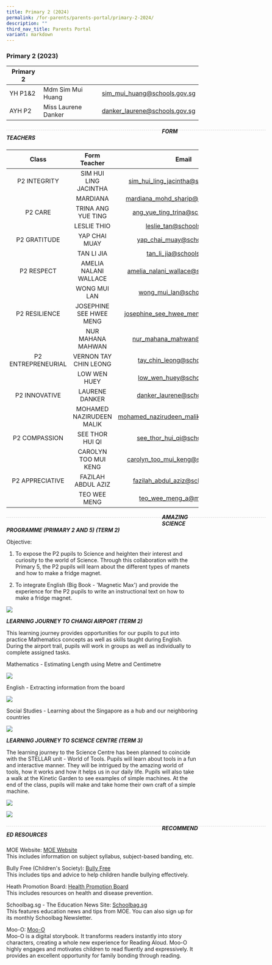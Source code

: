 ```yaml
---
title: Primary 2 (2024)
permalink: /for-parents/parents-portal/primary-2-2024/
description: ""
third_nav_title: Parents Portal
variant: markdown
---
```

### Primary 2 (2023)

| Primary 2 |  | |
| -------- | -------- | -------- |
| YH P1&amp;2 | Mdm Sim Mui Huang | sim_mui_huang@schools.gov.sg |
| AYH P2 | Miss Laurene Danker | danker_laurene@schools.gov.sg |

<div style="line-height: 19.6px; width: 408px; float: left;"><div style="margin-top: 8px; margin-bottom: 8px; line-height: 19.6px; width: 680px; border-bottom: 1px dashed rgb(204, 204, 204); height: 1px; clear: both;"></div></div>

##### FORM TEACHERS

| Class | Form Teacher | Email |
|:---:|:---:|:---:|
| P2 INTEGRITY | SIM HUI LING JACINTHA | sim_hui_ling_jacintha@schools.gov.sg |
|   | MARDIANA | mardiana_mohd_sharip@schools.gov.sg |
| P2 CARE | TRINA ANG YUE TING | ang_yue_ting_trina@schools.gov.sg |
|   | LESLIE THIO | leslie_tan@schools.gov.sg |
| P2 GRATITUDE | YAP CHAI MUAY | yap_chai_muay@schools.gov.sg |
|   | TAN LI JIA | tan_li_jia@schools.gov.sg |
| P2 RESPECT | AMELIA NALANI WALLACE | amelia_nalani_wallace@schools.gov.sg |
|   | WONG MUI LAN | 	wong_mui_lan@schools.gov.sg |
| P2 RESILIENCE | JOSEPHINE SEE HWEE MENG | josephine_see_hwee_meng@moe.edu.sg |
|   | NUR MAHANA MAHWAN | nur_mahana_mahwan@moe.edu.sg |
| P2 ENTREPRENEURIAL  | VERNON TAY CHIN LEONG | tay_chin_leong@schools.gov.sg | 
| | LOW WEN HUEY | low_wen_huey@schools.gov.sg |
| P2 INNOVATIVE | LAURENE DANKER | danker_laurene@schools.gov.sg |
|   | MOHAMED NAZIRUDEEN MALIK | mohamed_nazirudeen_malik@schools.gov.sg |
| P2 COMPASSION | SEE THOR HUI QI | see_thor_hui_qi@schools.gov.sg |
|   | CAROLYN TOO MUI KENG | carolyn_too_mui_keng@schools.gov.sg |
| P2 APPRECIATIVE | FAZILAH ABDUL AZIZ | fazilah_abdul_aziz@schools.gov.sg |
|   | TEO WEE MENG | teo_wee_meng_a@moe.edu.sg  |


<div style="line-height: 19.6px; width: 408px; float: left;"><div style="margin-top: 8px; margin-bottom: 8px; line-height: 19.6px; width: 680px; border-bottom: 1px dashed rgb(204, 204, 204); height: 1px; clear: both;"></div></div>


***AMAZING SCIENCE PROGRAMME (PRIMARY 2 AND 5) (TERM 2)***

Objective: 
1. To expose the P2 pupils to Science and heighten their interest and curiosity to the world of Science. Through this collaboration with the Primary 5, the P2 pupils will learn about the different types of manets and how to make a fridge magnet. 

2. To integrate English (Big Book - 'Magnetic Max') and provide the experience for the P2 pupils to write an instructional text on how to make a fridge magnet.
	
![](/images/Amazing%20Science%20P2%20compiled.jpg)
	
***LEARNING JOURNEY TO CHANGI AIRPORT (TERM 2)***

This learning journey provides opportunities for our pupils to put into practice Mathematics concepts as well as skills taught during English. During the airport trail, pupils will work in groups as well as individually to complete assigned tasks. 

Mathematics - Estimating Length using Metre and Centimetre
	
![](/images/P2%20Maths1.jpg)
	
English - Extracting information from the board

![](/images/P2%20English.jpg)
	
Social Studies - Learning about the Singapore as a hub and our neighboring countries
	
![](/images/P2%20SS.jpg)
	
***LEARNING JOURNEY TO SCIENCE CENTRE (TERM 3)***

The learning journey to the Science Centre has been planned to coincide with the STELLAR unit - World of Tools. Pupils will learn about tools in a fun and interactive manner. They will be intrigued by the amazing world of tools, how it works and how it helps us in our daily life. Pupils will also take a walk at the Kinetic Garden to see examples of simple machines. At the end of the class, pupils will make and take home their own craft of a simple machine. 
	
![](/images/LJSC%20compiled%201.jpg)
	
![](/images/LJSC%20compiled%202.jpg)
	
<div style="line-height: 19.6px; width: 408px; float: left;"><div style="margin-top: 8px; margin-bottom: 8px; line-height: 19.6px; width: 680px; border-bottom: 1px dashed rgb(204, 204, 204); height: 1px; clear: both;"></div></div>
	
##### RECOMMENDED RESOURCES
	
MOE Website: [MOE Website](https://www.moe.gov.sg/) <br> 
This includes information on subject syllabus, subject-based banding, etc.

Bully Free (Children's Society): [Bully Free](https://bullyfree.sg/) <br>
This includes tips and advice to help children handle bullying effectively. 

Heath Promotion Board: [Health Promotion Board](http://www.hpb.gov.sg) <br> 
This includes resources on health and disease prevention.

Schoolbag.sg - The Education News Site: [Schoolbag.sg](https://www.schoolbag.edu.sg/) <br>
This features education news and tips from MOE. You can also sign up for its monthly Schoolbag Newsletter. 

Moo-O: [Moo-O](https://www.moo-o.com/) <br> 
Moo-O is a digital storybook. It transforms readers instantly into story characters, creating a whole new experience for Reading Aloud. Moo-O highly engages and motivates children to read fluently and expressively. It provides an excellent opportunity for family bonding through reading.